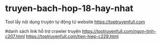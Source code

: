 # truyen-bach-hop-18-hay-nhat
Tool lấy nội dụng truyện tự động từ website https://toptruyenfull.com

#danh sách link hỗ trợ crawler truyện
https://toptruyenfull.com/ngon-tinh-c207.html
https://toptruyenfull.com/tien-hiep-c229.html
